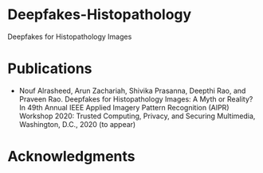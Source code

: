 # Deepfakes-Histopathology
Deepfakes for Histopathology Images

# Publications

- Nouf Alrasheed, Arun Zachariah, Shivika Prasanna, Deepthi Rao, and Praveen Rao. Deepfakes for Histopathology Images: A Myth or Reality? In 49th Annual IEEE Applied Imagery Pattern Recognition (AIPR) Workshop 2020: Trusted Computing, Privacy, and Securing Multimedia, Washington, D.C., 2020 (to appear)

# Acknowledgments
